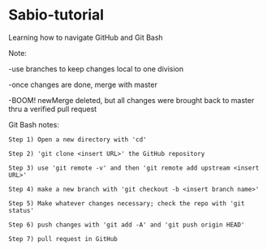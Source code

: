# Sabio-tutorial
Learning how to navigate GitHub and Git Bash 

Note:

  -use branches to keep changes local to one division
  
  -once changes are done, merge with master
  
  -BOOM! newMerge deleted, but all changes were brought back to master thru a verified pull request

Git Bash notes:

	Step 1) Open a new directory with 'cd'

	Step 2) 'git clone <insert URL>' the GitHub repository

	Step 3) use 'git remote -v' and then 'git remote add upstream <insert URL>'
	
	Step 4) make a new branch with 'git checkout -b <insert branch name>'
	
	Step 5) Make whatever changes necessary; check the repo with 'git status'
	
	Step 6) push changes with 'git add -A' and 'git push origin HEAD'
	
	Step 7) pull request in GitHub
